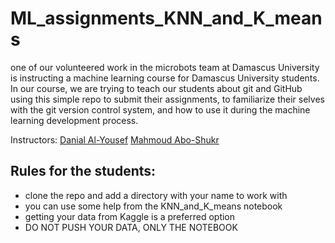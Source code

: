 # ML_assignments_KNN_and_K_means
one of our volunteered work in the microbots team at Damascus University is instructing a machine learning course for Damascus University students.
In our course, we are trying to teach our students about git and GitHub using this simple repo to submit their assignments, to familiarize their selves with the git version control system, and how to use it during the machine learning development process.

Instructors:
[Danial Al-Yousef](https://www.linkedin.com/in/danialalyousef/)
[Mahmoud Abo-Shukr](https://www.linkedin.com/in/mahmoud-abo-shukr-485900270/)


## Rules for the students:
- clone the repo and add a directory with your name to work with
- you can use some help from the KNN_and_K_means notebook
- getting your data from Kaggle is a preferred option
- DO NOT PUSH YOUR DATA, ONLY THE NOTEBOOK
